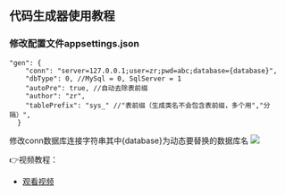 ## 代码生成器使用教程

### 修改配置文件appsettings.json
```
"gen": {
    "conn": "server=127.0.0.1;user=zr;pwd=abc;database={database}",
    "dbType": 0, //MySql = 0, SqlServer = 1
    "autoPre": true, //自动去除表前缀
    "author": "zr",
    "tablePrefix": "sys_" //"表前缀（生成类名不会包含表前缀，多个用","分隔）",
  }
```
修改conn数据库连接字符串其中{database}为动态要替换的数据库名
<img src="https://www.izhaorui.cn/images/zradmin/15-1.png"/>


👉视频教程：
- [观看视频](./images/代码生成演示202109250747.mp4)